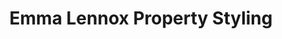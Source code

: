 ---
title: "Emma Lennox Property Styling"
url: /edinburgh/emma-lennox-property-styling/
shop: Raumausstattung
---
